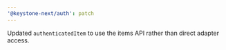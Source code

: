 ```yaml
---
'@keystone-next/auth': patch
---
```


Updated `authenticatedItem` to use the items API rather than direct adapter access.
